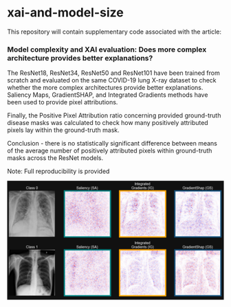 # xai-and-model-size
This repository will contain supplementary code associated with the article:

### Model complexity and XAI evaluation: Does more complex architecture provides better explanations?

The ResNet18, ResNet34, ResNet50 and ResNet101 have been trained from scratch and evaluated on the same COVID-19 lung X-ray dataset to check whether the more complex architectures provide better explanations. Saliency Maps, GradientSHAP, and Integrated Gradients methods have been used to provide pixel attributions.

Finally, the Positive Pixel Attribution ratio concerning provided ground-truth disease masks was calculated to check how many positively attributed pixels lay within the ground-truth mask.

Conclusion - there is no statistically significant difference between means of the average number of positively attributed pixels within ground-truth masks across the ResNet models.

Note: Full reproducibility is provided

![grads](https://github.com/mateuszcedro/xai-and-model-size/blob/main/notebook/Grads.png)
